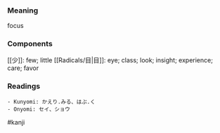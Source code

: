 ### Meaning

focus

### Components

[[少]]: few; little [[Radicals/目|目]]: eye; class; look; insight; experience; care; favor

### Readings

```
- Kunyomi: かえり.みる、はぶ.く
- Onyomi: セイ、ショウ
```

#kanji